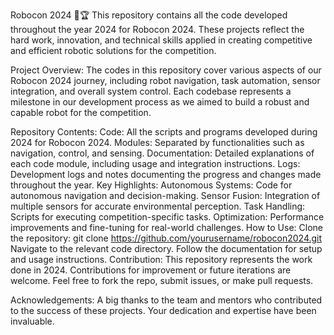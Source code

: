 Robocon 2024 🤖🏆
This repository contains all the code developed throughout the year 2024 for Robocon 2024. These projects reflect the hard work, innovation, and technical skills applied in creating competitive and efficient robotic solutions for the competition.

Project Overview:
The codes in this repository cover various aspects of our Robocon 2024 journey, including robot navigation, task automation, sensor integration, and overall system control. Each codebase represents a milestone in our development process as we aimed to build a robust and capable robot for the competition.

Repository Contents:
Code: All the scripts and programs developed during 2024 for Robocon 2024.
Modules: Separated by functionalities such as navigation, control, and sensing.
Documentation: Detailed explanations of each code module, including usage and integration instructions.
Logs: Development logs and notes documenting the progress and changes made throughout the year.
Key Highlights:
Autonomous Systems: Code for autonomous navigation and decision-making.
Sensor Fusion: Integration of multiple sensors for accurate environmental perception.
Task Handling: Scripts for executing competition-specific tasks.
Optimization: Performance improvements and fine-tuning for real-world challenges.
How to Use:
Clone the repository: git clone https://github.com/yourusername/robocon2024.git
Navigate to the relevant code directory.
Follow the documentation for setup and usage instructions.
Contribution:
This repository represents the work done in 2024. Contributions for improvement or future iterations are welcome. Feel free to fork the repo, submit issues, or make pull requests.

Acknowledgements:
A big thanks to the team and mentors who contributed to the success of these projects. Your dedication and expertise have been invaluable.

